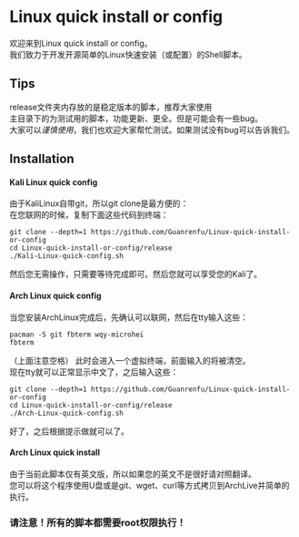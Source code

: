 # Linux quick install or config

欢迎来到Linux quick install or config。<br>
我们致力于开发开源简单的Linux快速安装（或配置）的Shell脚本。<br>

## Tips

release文件夹内存放的是稳定版本的脚本，推荐大家使用<br>
主目录下的为测试用的脚本，功能更新、更全。但是可能会有一些bug。<br>
大家可以*谨慎使用*，我们也欢迎大家帮忙测试。如果测试没有bug可以告诉我们。<br>


## Installation 

#### Kali Linux quick config

由于KaliLinux自带git，所以git clone是最方便的：<br>
在您联网的时候，复制下面这些代码到终端：<br>
```
git clone --depth=1 https://github.com/Guanrenfu/Linux-quick-install-or-config
cd Linux-quick-install-or-config/release
./Kali-Linux-quick-config.sh
```
然后您无需操作，只需要等待完成即可。然后您就可以享受您的Kali了。<br>

#### Arch Linux quick config

当您安装ArchLinux完成后，先确认可以联网，然后在tty输入这些：<br>

```
pacman -S git fbterm wqy-microhei 
fbterm
```
（上面注意空格）
此时会进入一个虚拟终端，前面输入的将被清空。<br>
现在tty就可以正常显示中文了，之后输入这些：<br>
```
git clone --depth=1 https://github.com/Guanrenfu/Linux-quick-install-or-config
cd Linux-quick-install-or-config/release
./Arch-Linux-quick-config.sh
```
好了，之后根据提示做就可以了。<br>

#### Arch Linux quick install

由于当前此脚本仅有英文版，所以如果您的英文不是很好请对照翻译。<br>
您可以将这个程序使用U盘或是git、wget、curl等方式拷贝到ArchLive并简单的执行。<br>

### 请注意！所有的脚本都需要root权限执行！ 

